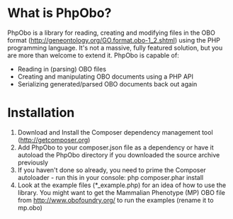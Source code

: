 What is PhpObo?
===============

PhpObo is a library for reading, creating and modifying files in the OBO format
(http://geneontology.org/GO.format.obo-1_2.shtml) using the PHP programming
language. It's not a massive, fully featured solution, but you are more than
welcome to extend it. PhpObo is capable of:

* Reading in (parsing) OBO files
* Creating and manipulating OBO documents using a PHP API
* Serializing generated/parsed OBO documents back out again

Installation
============

1. Download and Install the Composer dependency management tool (http://getcomposer.org)
2. Add PhpObo to your composer.json file as a dependency or have it autoload the
PhpObo directory if you downloaded the source archive previously
3. If you haven't done so already, you need to prime the Composer autoloader -
run this in your console: php composer.phar install
4. Look at the example files (*_example.php) for an idea of how to use the library.
You might want to get the Mammalian Phenotype (MP) OBO file from
http://www.obofoundry.org/ to run the examples (rename it to mp.obo)
